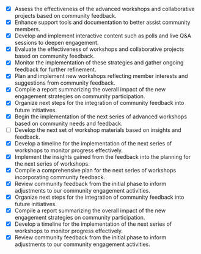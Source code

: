 - [x] Assess the effectiveness of the advanced workshops and collaborative projects based on community feedback.
- [x] Enhance support tools and documentation to better assist community members.
- [x] Develop and implement interactive content such as polls and live Q&A sessions to deepen engagement.
- [x] Evaluate the effectiveness of workshops and collaborative projects based on community feedback.
- [x] Monitor the implementation of these strategies and gather ongoing feedback for further refinement.
- [x] Plan and implement new workshops reflecting member interests and suggestions from community feedback.
- [x] Compile a report summarizing the overall impact of the new engagement strategies on community participation.
- [x] Organize next steps for the integration of community feedback into future initiatives.
- [x] Begin the implementation of the next series of advanced workshops based on community needs and feedback.
- [ ] Develop the next set of workshop materials based on insights and feedback.
- [x] Develop a timeline for the implementation of the next series of workshops to monitor progress effectively.
- [x] Implement the insights gained from the feedback into the planning for the next series of workshops.
- [x] Compile a comprehensive plan for the next series of workshops incorporating community feedback.
- [x] Review community feedback from the initial phase to inform adjustments to our community engagement activities.
- [x] Organize next steps for the integration of community feedback into future initiatives.
- [x] Compile a report summarizing the overall impact of the new engagement strategies on community participation.
- [x] Develop a timeline for the implementation of the next series of workshops to monitor progress effectively.
- [x] Review community feedback from the initial phase to inform adjustments to our community engagement activities.